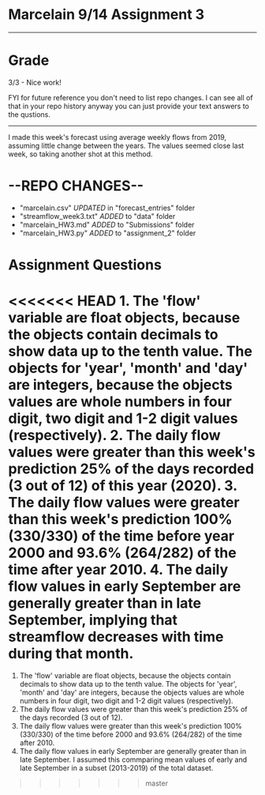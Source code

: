 # Marcelain 9/14 Assignment 3

---------
# Grade

3/3 - Nice work!

FYI for future reference you don't need to list repo changes.  I can see all of that in your repo history anyway you can just provide your text answers to the qustions.

---

I made this week's forecast using average weekly flows from 2019, assuming little change between the years.  The values seemed close last week, so taking another shot at this method.

# --REPO CHANGES--
- "marcelain.csv" _UPDATED_ in "forecast_entries" folder
- "streamflow_week3.txt" _ADDED_ to "data" folder
- "marcelain_HW3.md" _ADDED_ to "Submissions" folder
- "marcelain_HW3.py" _ADDED_ to "assignment_2" folder

# Assignment Questions

<<<<<<< HEAD
__1.__ The 'flow' variable are float objects, because the objects contain decimals to show data up to the tenth value.  The objects for 'year', 'month' and 'day' are integers, because the objects values are whole numbers in four digit, two digit and 1-2 digit values (respectively). 
__2.__ The daily flow values were greater than this week's prediction 25% of the days recorded (3 out of 12) of this year (2020).
__3.__ The daily flow values were greater than this week's prediction 100% (330/330) of the time before year 2000 and 93.6% (264/282) of the time after year 2010.
__4.__ The daily flow values in early September are generally greater than in late September, implying that streamflow decreases with time during that month. 
=======
1. The 'flow' variable are float objects, because the objects contain decimals to show data up to the tenth value.  The objects for 'year', 'month' and 'day' are integers, because the objects values are whole numbers in four digit, two digit and 1-2 digit values (respectively).
2. The daily flow values were greater than this week's prediction 25% of the days recorded (3 out of 12).
3. The daily flow values were greater than this week's prediction 100% (330/330) of the time before 2000 and 93.6% (264/282) of the time after 2010.
4. The daily flow values in early September are generally greater than in late September.  I assumed this commparing mean values of early and late September in a subset (2013-2019) of the total dataset.  
>>>>>>> master
